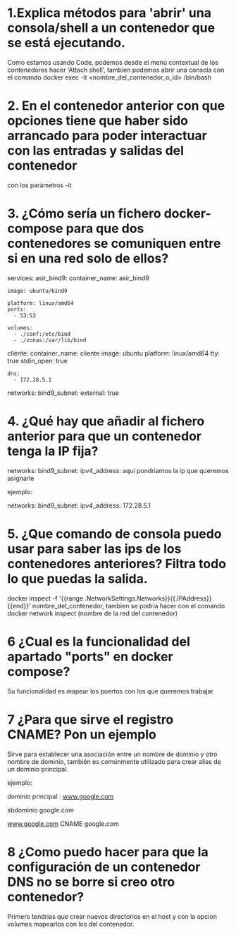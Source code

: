 # 1.Explica métodos para 'abrir' una consola/shell a un contenedor que se está ejecutando.
Como estamos usando Code, podemos desde el menú contextual de los contenedores hacer ‘Attach shell’, tambien podemos abrir una consola con el comando docker exec -it <nombre_del_contenedor_o_id> /bin/bash

# 2. En el contenedor anterior con que opciones tiene que haber sido arrancado para poder interactuar con las entradas y salidas del contenedor
con los parámetros -it 

# 3. ¿Cómo sería un fichero docker-compose para que dos contenedores se comuniquen entre si en una red solo de ellos?

services:
  asir_bind9:
    container_name: asir_bind9
   
    image: ubuntu/bind9
   
    platform: linux/amd64
    ports:
      - 53:53
    
    volumes:
      - ./conf:/etc/bind
      - ./zonas:/var/lib/bind
  cliente:
    container_name: cliente
    image: ubuntu
    platform: linux/amd64
    tty: true
    stdin_open: true
    
    dns:
      - 172.28.5.1
   
    
networks:
  bind9_subnet:
    external: true

# 4. ¿Qué hay que añadir al fichero anterior para que un contenedor tenga la IP fija?

networks:
      bind9_subnet:
        ipv4_address: aqui pondriamos la ip que queremos asignarle

ejemplo:

networks:
      bind9_subnet:
        ipv4_address: 172.28.5.1

# 5. ¿Que comando de consola puedo usar para saber las ips de los contenedores anteriores? Filtra todo lo que puedas la salida.

docker inspect -f '{{range .NetworkSettings.Networks}}{{.IPAddress}}{{end}}' nombre_del_contenedor, tambien se podria hacer con el comando docker network inspect (nombre de la red del contenedor)

# 6 ¿Cual es la funcionalidad del apartado "ports" en docker compose?

Su funcionalidad es mapear los puertos con los que queremos trabajar.

# 7 ¿Para que sirve el registro CNAME? Pon un ejemplo

Sirve para establecer una asociación entre un nombre de dominio y otro nombre de dominio, también es comúnmente utilizado para crear alias  de un dominio principal.

ejemplo: 

dominio principal : www.google.com

sbdominio google.com

www.google.com CNAME google.com

# 8 ¿Como puedo hacer para que la configuración de un contenedor DNS no se borre si creo otro contenedor?

Primero tendrias que crear nuevos directorios en el host y con la opcion volumes mapearlos con los del contenedor.



